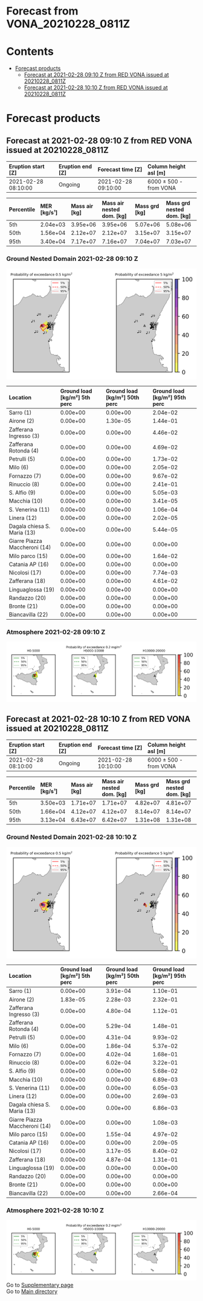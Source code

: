 
Forecast from VONA_20210228_0811Z
=================================

Contents
========

* [Forecast products](#forecast-products)
	* [Forecast at 2021-02-28 09:10 Z from RED VONA issued at 20210228_0811Z](#forecast-at-2021-02-28-0910-z-from-red-vona-issued-at-20210228_0811z)
	* [Forecast at 2021-02-28 10:10 Z from RED VONA issued at 20210228_0811Z](#forecast-at-2021-02-28-1010-z-from-red-vona-issued-at-20210228_0811z)

# Forecast products

## Forecast at 2021-02-28 09:10 Z from RED VONA issued at 20210228_0811Z
  

|Eruption start [Z]|Eruption end [Z]|Forecast time [Z]|Column height asl [m]|
| :--- | :--- | :--- | :--- |
|2021-02-28 08:10:00|Ongoing|2021-02-28 09:10:00|6000 ± 500 - from VONA|
  
  

|Percentile|MER [kg/s¹]|Mass air [kg]|Mass air nested dom. [kg]|Mass grd [kg]|Mass grd nested dom. [kg]|
| :--- | :--- | :--- | :--- | :--- | :--- |
|5th|2.04e+03|3.95e+06|3.95e+06|5.07e+06|5.08e+06|
|50th|1.56e+04|2.12e+07|2.12e+07|3.15e+07|3.15e+07|
|95th|3.40e+04|7.17e+07|7.16e+07|7.04e+07|7.03e+07|
  

### Ground Nested Domain 2021-02-28 09:10 Z
  
![](./figures/probability_grd_2021_02_28_0910_grid_1_1.png)  
  
  
  
  
  
  
  
  
  
  
  
  
  
  
  
  
  
  
  
  
  

|Location|Ground load [kg/m²] 5th perc|Ground load [kg/m²] 50th perc|Ground load [kg/m²] 95th perc|
| :--- | :--- | :--- | :--- |
|Sarro (1)|0.00e+00|0.00e+00|2.04e-02|
|Airone (2)|0.00e+00|1.30e-05|1.44e-01|
|Zafferana Ingresso (3)|0.00e+00|0.00e+00|4.46e-02|
|Zafferana Rotonda (4)|0.00e+00|0.00e+00|4.69e-02|
|Petrulli (5)|0.00e+00|0.00e+00|1.73e-02|
|Milo (6)|0.00e+00|0.00e+00|2.05e-02|
|Fornazzo (7)|0.00e+00|0.00e+00|9.67e-02|
|Rinuccio (8)|0.00e+00|0.00e+00|2.41e-01|
|S. Alfio (9)|0.00e+00|0.00e+00|5.05e-03|
|Macchia (10)|0.00e+00|0.00e+00|3.41e-05|
|S. Venerina (11)|0.00e+00|0.00e+00|1.06e-04|
|Linera (12)|0.00e+00|0.00e+00|2.02e-05|
|Dagala chiesa S. Maria (13)|0.00e+00|0.00e+00|5.44e-05|
|Giarre Piazza Maccheroni (14)|0.00e+00|0.00e+00|0.00e+00|
|Milo parco (15)|0.00e+00|0.00e+00|1.64e-02|
|Catania AP (16)|0.00e+00|0.00e+00|0.00e+00|
|Nicolosi (17)|0.00e+00|0.00e+00|7.74e-03|
|Zafferana (18)|0.00e+00|0.00e+00|4.61e-02|
|Linguaglossa (19)|0.00e+00|0.00e+00|0.00e+00|
|Randazzo (20)|0.00e+00|0.00e+00|0.00e+00|
|Bronte (21)|0.00e+00|0.00e+00|0.00e+00|
|Biancavilla (22)|0.00e+00|0.00e+00|0.00e+00|
  

### Atmosphere 2021-02-28 09:10 Z
  
![](./figures/probability_air_2021_02_28_0910_grid_2_conclev_1_1.png)
## Forecast at 2021-02-28 10:10 Z from RED VONA issued at 20210228_0811Z
  

|Eruption start [Z]|Eruption end [Z]|Forecast time [Z]|Column height asl [m]|
| :--- | :--- | :--- | :--- |
|2021-02-28 08:10:00|Ongoing|2021-02-28 10:10:00|6000 ± 500 - from VONA|
  
  

|Percentile|MER [kg/s¹]|Mass air [kg]|Mass air nested dom. [kg]|Mass grd [kg]|Mass grd nested dom. [kg]|
| :--- | :--- | :--- | :--- | :--- | :--- |
|5th|3.50e+03|1.71e+07|1.71e+07|4.82e+07|4.81e+07|
|50th|1.66e+04|4.12e+07|4.12e+07|8.14e+07|8.14e+07|
|95th|3.13e+04|6.43e+07|6.42e+07|1.31e+08|1.31e+08|
  

### Ground Nested Domain 2021-02-28 10:10 Z
  
![](./figures/probability_grd_2021_02_28_1010_grid_1_2.png)  
  
  
  
  
  
  
  
  
  
  
  
  
  
  
  
  
  
  
  
  
  

|Location|Ground load [kg/m²] 5th perc|Ground load [kg/m²] 50th perc|Ground load [kg/m²] 95th perc|
| :--- | :--- | :--- | :--- |
|Sarro (1)|0.00e+00|3.91e-04|1.10e-01|
|Airone (2)|1.83e-05|2.28e-03|2.32e-01|
|Zafferana Ingresso (3)|0.00e+00|4.80e-04|1.12e-01|
|Zafferana Rotonda (4)|0.00e+00|5.29e-04|1.48e-01|
|Petrulli (5)|0.00e+00|4.31e-04|9.93e-02|
|Milo (6)|0.00e+00|1.86e-04|5.37e-02|
|Fornazzo (7)|0.00e+00|4.02e-04|1.68e-01|
|Rinuccio (8)|0.00e+00|6.02e-04|3.22e-01|
|S. Alfio (9)|0.00e+00|0.00e+00|5.68e-02|
|Macchia (10)|0.00e+00|0.00e+00|6.89e-03|
|S. Venerina (11)|0.00e+00|0.00e+00|6.05e-03|
|Linera (12)|0.00e+00|0.00e+00|2.69e-03|
|Dagala chiesa S. Maria (13)|0.00e+00|0.00e+00|6.86e-03|
|Giarre Piazza Maccheroni (14)|0.00e+00|0.00e+00|1.08e-03|
|Milo parco (15)|0.00e+00|1.55e-04|4.97e-02|
|Catania AP (16)|0.00e+00|0.00e+00|2.09e-05|
|Nicolosi (17)|0.00e+00|3.17e-05|8.40e-02|
|Zafferana (18)|0.00e+00|4.87e-04|1.31e-01|
|Linguaglossa (19)|0.00e+00|0.00e+00|0.00e+00|
|Randazzo (20)|0.00e+00|0.00e+00|0.00e+00|
|Bronte (21)|0.00e+00|0.00e+00|0.00e+00|
|Biancavilla (22)|0.00e+00|0.00e+00|2.66e-04|
  

### Atmosphere 2021-02-28 10:10 Z
  
![](./figures/probability_air_2021_02_28_1010_grid_2_conclev_1_2.png)  
Go to [Supplementary page](Supplementary_page.md)  
Go to [Main directory](https://github.com/federicapardini/Real_time_ash_forecast)